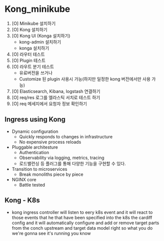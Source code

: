 # Kong_minikube

1. [O] Minikube 설치하기 
2. [O] Kong 설치하기 
3. [O] Kong UI (Konga 설치하기) 
    - kong-admin 설치하기
    - konga 설치하기
4. [O] 라우터 테스트 
5. [O] Plugin 테스트   
6. [O] 라우트 분기 테스트 
    - 유료버전을 쓰거나
    - Customize 된 plugin 사용시 가능(하지만 일정한 kong 버전에서만 사용 가능)
8. [O] Elasticsearch, Kibana, logstash 연결하기 
9. [O] req/res 로그를 엘라스틱 서치로 테스트 하기 
10. [O] req 메세지에서 요청자 정보 확인하기

## Ingress using Kong
 - Dynamic configuration
    - Quickly responds to changes in infrastructure
    - No expensive process reloads
 - Pluggable architesture
    - Authentication
    - Observability via logging, metrics, tracing
    + 로드밸런싱 등 플러그를 통해 다양한 기능을 구현할 수 있다. 
 - Transition to microservices
    - Break monoliths piece by piece
 - NGINX core
    - Battle tested

## Kong - K8s
- kong ingress controller will listen to eery k8s event and it will react to those events that he that have been specified into the k8s the cardiff config and it will automatically configure and add or remove target parts from the conch upstream and target data model right so what you do we're gonna see it's running you know
